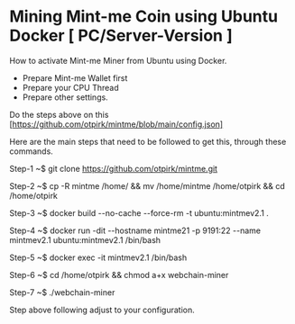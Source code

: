 # Mining Mint-me Coin using Ubuntu Docker [ PC/Server-Version ]
How to activate Mint-me Miner from Ubuntu using Docker.
- Prepare Mint-me Wallet first
- Prepare your CPU Thread
- Prepare other settings.

Do the steps above on this [https://github.com/otpirk/mintme/blob/main/config.json]


Here are the main steps that need to be followed to get this, through these commands.

Step-1
~$ git clone https://github.com/otpirk/mintme.git

Step-2
~$ cp -R mintme /home/ && mv /home/mintme /home/otpirk && cd /home/otpirk

Step-3
~$ docker build --no-cache --force-rm -t ubuntu:mintmev2.1 .

Step-4
~$ docker run -dit --hostname mintme21 -p 9191:22 --name mintmev2.1 ubuntu:mintmev2.1 /bin/bash

Step-5
~$ docker exec -it mintmev2.1 /bin/bash

Step-6
~$ cd /home/otpirk && chmod a+x webchain-miner

Step-7
~$ ./webchain-miner


Step above following adjust to your configuration.
